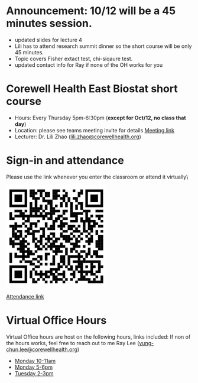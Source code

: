 # Announcement: 10/12 will be a 45 minutes session.
- updated slides for lecture 4
- Lili has to attend research summit dinner so the short course will be only 45 minutes.
- Topic covers Fisher extact test, chi-siqaure test. 
- updated contact info for Ray if none of the OH works for you  
 
# Corewell Health East Biostat short course
- Hours: Every Thursday 5pm-6:30pm (**except for Oct/12, no class that day**)
- Location: please see teams meeting invite for details [Meeting link](https://teams.microsoft.com/l/meetup-join/19%3ameeting_OTI3M2NhNTUtOGVkZC00MTJkLThlYzAtM2JhMmYzNWM0ODll%40thread.v2/0?context=%7b%22Tid%22%3a%22cdd54c65-309c-4671-a6f8-5b2bc58782ff%22%2c%22Oid%22%3a%22de0d7a7d-b968-4516-9ea5-4dc2f0629217%22%7d)
- Lecturer: Dr. Lili Zhao (<lili.zhao@corewellhealth.org>) 

# Sign-in and attendance 

Please use the link whenever you enter the classroom or attend it virtually\

![QR code](https://raw.githubusercontent.com/yungclee/Corewell/main/Attendance_QR.png)

[Attendance link](https://forms.office.com/Pages/ResponsePage.aspx?id=ZUzVzZwwcUam-FsrxYeC_624GKUdbHJEtl-TphSoVWxUMVNZTlA0SlQzOFkzVkRVU0VGQTBBOVNOTi4u)

# Virtual Office Hours

Virtual Office hours are host on the following hours, links included:
If non of the hours works, feel free to reach out to me Ray Lee (<yung-chun.lee@corewellhealth.org>)

- [Monday 10-11am](https://teams.microsoft.com/l/meetup-join/19%3ameeting_N2FlZmJiZmUtOTNjNC00YjRhLWJkMzItMjkzMTdkNDE0ODdh%40thread.v2/0?context=%7b%22Tid%22%3a%22cdd54c65-309c-4671-a6f8-5b2bc58782ff%22%2c%22Oid%22%3a%22a518b8ad-6c1d-4472-b65f-93a614a8556c%22%7d)
- [Monday 5-6pm](https://teams.microsoft.com/l/meetup-join/19%3ameeting_NGE2YzA1NTMtY2QxNS00MDMxLTlkMTUtMjlhOTM0Yjc3ZWQ1%40thread.v2/0?context=%7b%22Tid%22%3a%22cdd54c65-309c-4671-a6f8-5b2bc58782ff%22%2c%22Oid%22%3a%22a518b8ad-6c1d-4472-b65f-93a614a8556c%22%7d)
- [Tuesday 2-3pm](https://teams.microsoft.com/l/meetup-join/19%3ameeting_YWVmMDQ4OGMtOTE0Mi00ZWE5LThiNWYtMjNiZTJjNWRlYmI5%40thread.v2/0?context=%7b%22Tid%22%3a%22cdd54c65-309c-4671-a6f8-5b2bc58782ff%22%2c%22Oid%22%3a%22a518b8ad-6c1d-4472-b65f-93a614a8556c%22%7d)
